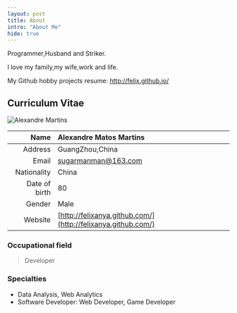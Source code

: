 ```yaml
---
layout: post
title: About
intro: "About Me"
hide: true
---
```


Programmer,Husband and Striker.

I love my family,my wife,work and life.

My Github hobby projects resume: http://felix.github.io/


<link rel="stylesheet" href="/css/cv.css" type="text/css" media="screen, projection" />

## Curriculum Vitae

![Alexandre Martins](http://felixanya.github.com/img/felix.png)

| Name           | **Alexandre Matos Martins**
|---------------:|:---------------------------
| Address        | GuangZhou,China
| Email          | sugarmanman@163.com
| Nationality    | China
| Date of birth  | 80
| Gender         | Male
| Website   		 | [http://felixanya.github.com/](http://felixanya.github.com/)

### Occupational field

> Developer

### Specialties
- Data Analysis, Web Analytics 
- Software Developer: Web Developer, Game Developer


<script>

$(function () {
  $('.toc').hide();
});

</script>